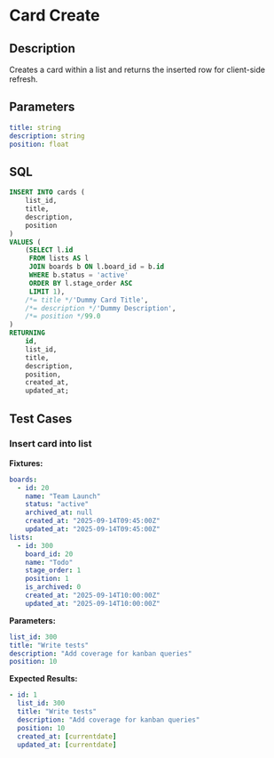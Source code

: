 # Card Create

## Description

Creates a card within a list and returns the inserted row for client-side refresh.

## Parameters

```yaml
title: string
description: string
position: float
```

## SQL

```sql
INSERT INTO cards (
    list_id,
    title,
    description,
    position
)
VALUES (
    (SELECT l.id 
     FROM lists AS l
     JOIN boards b ON l.board_id = b.id
     WHERE b.status = 'active'
     ORDER BY l.stage_order ASC
     LIMIT 1),
    /*= title */'Dummy Card Title',
    /*= description */'Dummy Description',
    /*= position */99.0
)
RETURNING
    id,
    list_id,
    title,
    description,
    position,
    created_at,
    updated_at;
```

## Test Cases

### Insert card into list

**Fixtures:**
```yaml
boards:
  - id: 20
    name: "Team Launch"
    status: "active"
    archived_at: null
    created_at: "2025-09-14T09:45:00Z"
    updated_at: "2025-09-14T09:45:00Z"
lists:
  - id: 300
    board_id: 20
    name: "Todo"
    stage_order: 1
    position: 1
    is_archived: 0
    created_at: "2025-09-14T10:00:00Z"
    updated_at: "2025-09-14T10:00:00Z"
```

**Parameters:**
```yaml
list_id: 300
title: "Write tests"
description: "Add coverage for kanban queries"
position: 10
```

**Expected Results:**
```yaml
- id: 1
  list_id: 300
  title: "Write tests"
  description: "Add coverage for kanban queries"
  position: 10
  created_at: [currentdate]
  updated_at: [currentdate]
```
